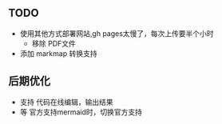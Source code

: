 
## TODO

- 使用其他方式部署网站,gh pages太慢了，每次上传要半个小时
  - 移除 PDF文件
- 添加 markmap 转换支持

## 后期优化

- 支持 代码在线编辑，输出结果
- 等 官方支持mermaid时，切换官方支持
